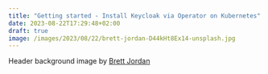 ```yaml
---
title: "Getting started - Install Keycloak via Operator on Kubernetes"
date: 2023-08-22T17:29:48+02:00
draft: true
image: /images/2023/08/22/brett-jordan-D44kHt8Ex14-unsplash.jpg
---
```


Header background image by [Brett Jordan](https://unsplash.com/@brett_jordan?utm_source=unsplash&utm_medium=referral&utm_content=creditCopyText)